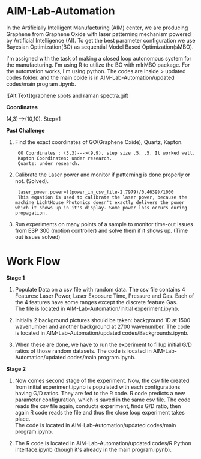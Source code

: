 # AIM-Lab-Automation
In the Artificially Intelligent Manufacturing (AIM) center, we are producing Graphene from Graphene Oxide with laser patterning mechanism powered by Artificial Intelligence (AI). To get the best parameter configuration we use Bayesian Optimization(BO) as sequential Model Based Optimization(sMBO). 

I'm assigned with the task of making a closed loop autonomous system for the manufacturing. I'm using R to utilize the BO with mlrMBO package. For the automation works, I'm using python. The codes are inside > updated codes folder. and the main coide is in AIM-Lab-Automation/updated codes/main program .ipynb.



![Alt Text](graphene spots and raman spectra.gif)

**Coordinates**

(4,3)-->(10,10). Step=1

**Past Challenge**

1. Find the exact coordinates of GO(Graphene Oxide), Quartz, Kapton.
    
        GO Coordinates : (3,3)--->(9,9), step size .5, .5. It worked well.
        Kapton Coordinates: under research.
        Quartz: under research.
     
2. Calibrate the Laser power and monitor if patterning is done properly or not. (Solved).

        laser_power.power=((power_in_csv_file-2.7979)/0.4639)/1000
        This equation is used to calibrate the laser power, because the machine LightHouse Photonics doesn't exactly delivers the power         which it shows up in it's display. Some power loss occurs during propagation.
        
3. Run experiments on many points of a sample to monitor time-out issues from ESP 300 (motion controller) and solve them if it shows up.
 (Time out issues solved)
 
 
 
 
# Work Flow
 
**Stage 1** 
1. Populate Data on a csv file with random data. The csv file contains 4 Features: Laser Power, Laser Exposure Time, Pressure      and Gas. Each of the 4 features have some ranges except the discrete feature Gas. </br>
   The file is located in AIM-Lab-Automation/initial experiment.ipynb. </br>
   
2. Initially 2 background pictures should be taken: background 1D at 1500 wavenumber and another background at 2700 wavenumber.
   The code is located in AIM-Lab-Automation/updated codes/Backgrounds.ipynb. </br>
   
3. When these are done, we have to run the experiment to fillup initial G/D ratios of those random datasets. The code is     located in AIM-Lab-Automation/updated codes/main program.ipynb.


**Stage 2**
1. Now comes second stage of the experiment. Now, the csv file created from initial experiment.ipynb is populated with each configurations having G/D ratios. They are fed to the R code. R code predicts a new parameter configuration, which is saved in the same csv file. The code reads the csv file again, conducts experiment, finds G/D ratio, then again R code reads the file and thus the close loop experiment takes place. </br>
The code is located in AIM-Lab-Automation/updated codes/main program.ipynb. </br>

2. The R code is located in AIM-Lab-Automation/updated codes/R Python interface.ipynb (though it's already in the main program.ipynb).

